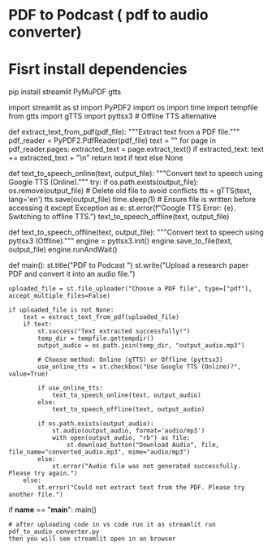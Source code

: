 # PDF to Podcast ( pdf to audio converter)

# Fisrt install dependencies 
pip install streamlit PyMuPDF gtts



import streamlit as st
import PyPDF2
import os
import time
import tempfile
from gtts import gTTS
import pyttsx3  # Offline TTS alternative

def extract_text_from_pdf(pdf_file):
    """Extract text from a PDF file."""
    pdf_reader = PyPDF2.PdfReader(pdf_file)
    text = ""
    for page in pdf_reader.pages:
        extracted_text = page.extract_text()
        if extracted_text:
            text += extracted_text + "\n"
    return text if text else None

def text_to_speech_online(text, output_file):
    """Convert text to speech using Google TTS (Online)."""
    try:
        if os.path.exists(output_file):
            os.remove(output_file)  # Delete old file to avoid conflicts
        tts = gTTS(text, lang='en')
        tts.save(output_file)
        time.sleep(1)  # Ensure file is written before accessing it
    except Exception as e:
        st.error(f"Google TTS Error: {e}. Switching to offline TTS.")
        text_to_speech_offline(text, output_file)

def text_to_speech_offline(text, output_file):
    """Convert text to speech using pyttsx3 (Offline)."""
    engine = pyttsx3.init()
    engine.save_to_file(text, output_file)
    engine.runAndWait()

def main():
    st.title("PDF to Podcast ")
    st.write("Upload a research paper PDF and convert it into an audio file.")
    
    uploaded_file = st.file_uploader("Choose a PDF file", type=["pdf"], accept_multiple_files=False)
    
    if uploaded_file is not None:
        text = extract_text_from_pdf(uploaded_file)
        if text:
            st.success("Text extracted successfully!")
            temp_dir = tempfile.gettempdir()
            output_audio = os.path.join(temp_dir, "output_audio.mp3")
            
            # Choose method: Online (gTTS) or Offline (pyttsx3)
            use_online_tts = st.checkbox("Use Google TTS (Online)?", value=True)
            
            if use_online_tts:
                text_to_speech_online(text, output_audio)
            else:
                text_to_speech_offline(text, output_audio)
                
            if os.path.exists(output_audio):
                st.audio(output_audio, format='audio/mp3')
                with open(output_audio, "rb") as file:
                    st.download_button("Download Audio", file, file_name="converted_audio.mp3", mime="audio/mp3")
            else:
                st.error("Audio file was not generated successfully. Please try again.")
        else:
            st.error("Could not extract text from the PDF. Please try another file.")

if __name__ == "__main__":
    main()


    # after uploading code in vs code run it as streamlit run pdf_to_audio_converter.py 
    then you will see streamlit open in an browser
